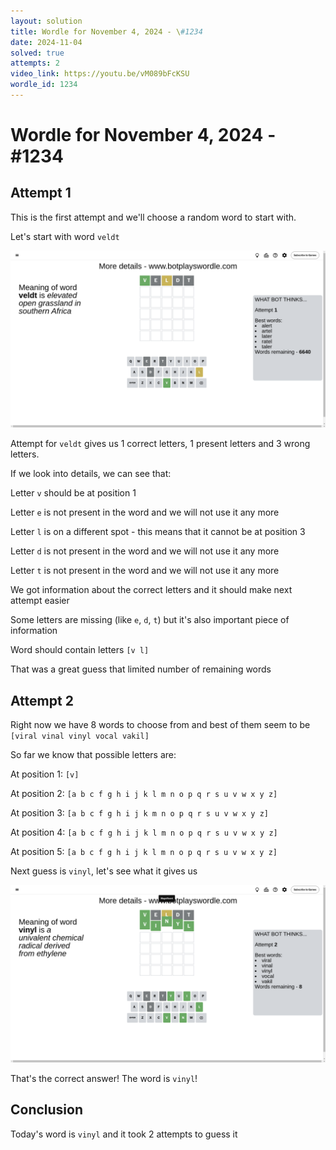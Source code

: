 ```yaml
---
layout: solution
title: Wordle for November 4, 2024 - \#1234
date: 2024-11-04
solved: true
attempts: 2
video_link: https://youtu.be/vM089bFcKSU
wordle_id: 1234
---
```


# Wordle for November 4, 2024 - \#1234

## Attempt 1

This is the first attempt and we'll choose a random word to start with.

Let's start with word `veldt`

![Attempt 1](2024-11-04/attempt-1.png)

Attempt for `veldt` gives us 1 correct letters, 1 present letters and 3 wrong letters.

If we look into details, we can see that:

Letter `v` should be at position 1

Letter `e` is not present in the word and we will not use it any more

Letter `l` is on a different spot - this means that it cannot be at position 3

Letter `d` is not present in the word and we will not use it any more

Letter `t` is not present in the word and we will not use it any more

We got information about the correct letters and it should make next attempt easier

Some letters are missing (like `e`, `d`, `t`) but it's also important piece of information

Word should contain letters `[v l]`

That was a great guess that limited number of remaining words



## Attempt 2

Right now we have 8 words to choose from and best of them seem to be `[viral vinal vinyl vocal vakil]`

So far we know that possible letters are:

At position 1: `[v]`

At position 2: `[a b c f g h i j k l m n o p q r s u v w x y z]`

At position 3: `[a b c f g h i j k m n o p q r s u v w x y z]`

At position 4: `[a b c f g h i j k l m n o p q r s u v w x y z]`

At position 5: `[a b c f g h i j k l m n o p q r s u v w x y z]`

Next guess is `vinyl`, let's see what it gives us

![Attempt 2](2024-11-04/attempt-2.png)

That's the correct answer! The word is `vinyl`!

## Conclusion

Today's word is `vinyl` and it took 2 attempts to guess it

